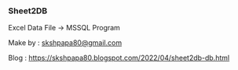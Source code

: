 ### Sheet2DB

Excel Data File -> MSSQL Program

Make by : skshpapa80@gmail.com

Blog : https://skshpapa80.blogspot.com/2022/04/sheet2db-db.html
